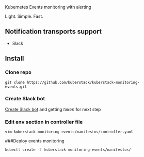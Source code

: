 Kubernetes Events monitoring with alerting

Light. Simple. Fast.

## Notification transports support

* Slack

## Install

### Clone repo

    git clone https://github.com/kuberstack/kuberstack-monitoring-events.git

### Create Slack bot

[Create Slack bot](https://my.slack.com/services/new/bot) and getting *token* for next step

### Edit env section in controller file

    vim kuberstack-monitoring-events/manifestos/controller.yaml
  
###Deploy events monitoring

    kubectl create -f kuberstack-monitoring-events/manifestos/